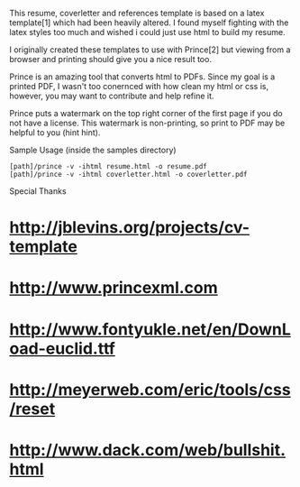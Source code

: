 This resume, coverletter and references template is based on a latex template[1] which had been heavily altered. I found myself fighting with the latex styles too much and wished i could just use html to build my resume.

I originally created these templates to use with Prince[2] but viewing from a browser and printing should give you a nice result too.

Prince is an amazing tool that converts html to PDFs. Since my goal is a printed PDF, I wasn't too conernced with how clean my html or css is, however, you may want to contribute and help refine it.

Prince puts a watermark on the top right corner of the first page if you do not have a license. This watermark is non-printing, so print to PDF may be helpful to you (hint hint).

Sample Usage (inside the samples directory)

    [path]/prince -v -ihtml resume.html -o resume.pdf
    [path]/prince -v -ihtml coverletter.html -o coverletter.pdf

Special Thanks
# http://jblevins.org/projects/cv-template
# http://www.princexml.com
# http://www.fontyukle.net/en/DownLoad-euclid.ttf
# http://meyerweb.com/eric/tools/css/reset
# http://www.dack.com/web/bullshit.html
